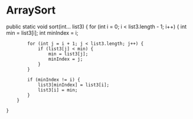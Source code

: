 # ArraySort

public static void sort(int... list3)
    {
        for (int i = 0; i < list3.length - 1; i++) {
            int min = list3[i];
            int minIndex = i;
            
            for (int j = i + 1; j < list3.length; j++) {
                if (list3[j] < min) {
                    min = list3[j];
                    minIndex = j;
                }
            }

            if (minIndex != i) {
                list3[minIndex] = list3[i];
                list3[i] = min;
            }
        }

    }
